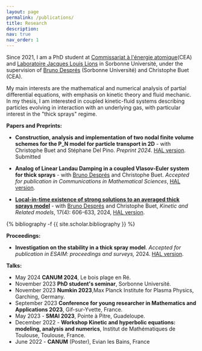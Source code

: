 ```yaml
---
layout: page
permalink: /publications/
title: Research
description: 
nav: true
nav_order: 1
---
```


Since 2021, I am a PhD student at [Commissariat à l'énergie atomique](https://www.cea.fr/)(CEA) and [Laboratoire Jacques Louis Lions](https://www.ljll.math.upmc.fr/fr/?lang=fr) in Sorbonne Université, under the supervision of [Bruno Després](https://www.ljll.math.upmc.fr/despres/) (Sorbonne Université) and Christophe Buet (CEA). 

My main interests are the mathematical and numerical analysis of partial differential equations, with emphasis on kinetic theory and fluid mechanic. In my thesis, I am interested in coupled kinetic-fluid systems describing particles evolving in interaction with an underlying gas, with particular interest in the "thick sprays" regime. 

**Papers and Preprints:**

- **Construction, analysis and implementation of two nodal finite volume schemes for the P_N
model for particle transport in 2D** - with Christophe Buet and Stéphane Del Pino. *Preprint 2024*. [HAL version](https://cea.hal.science/cea-04519862). Submitted

- **Analog of Linear Landau Damping in a coupled Vlasov-Euler system for thick sprays** - with [Bruno Després](https://www.ljll.math.upmc.fr/despres/) and Christophe Buet. *Accepted for publication in Communications in Mathematical Sciences*, [HAL version](https://hal.science/hal-04265990v1).
- [**Local-in-time existence of strong solutions to an averaged thick sprays model**](https://www.aimsciences.org/article/doi/10.3934/krm.2023034) - with [Bruno Després](https://www.ljll.math.upmc.fr/despres/) and Christophe Buet, *Kinetic and Related models*, 17(4): 606-633, 2024, [HAL version](https://hal.science/hal-03881187).


<div class="publications">

{% bibliography -f {{ site.scholar.bibliography }} %}

</div>

**Proceedings:**

- **Investigation on the stability in a thick spray model**. *Accepted for publication in ESAIM: proceedings and surveys,* 2024. [HAL version](https://hal.science/hal-04586793). 
 
**Talks:**

- May 2024 **CANUM 2024**, Le bois plage en Ré.
- November 2023 **PhD student's seminar**, Sorbonne Université.
- November 2023 **Numkin 2023**,Max Planck Institute for Plasma Physics, Garching, Germany.
- September 2023 **Conference for young researcher in Mathematics and Applications 2023**, Gif-sur-Yvette, France.
- May 2023 - **SMAI 2023**, Pointe à Pitre, Guadeloupe.
- December 2022 - **Workshop Kinetic and hyperbolic equations: modeling, analysis and numerics**, Institut de Mathématiques de Toulouse, Toulouse, France. 
- June 2022 - **CANUM** (Poster), Evian les Bains, France